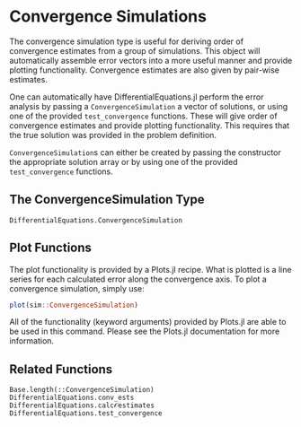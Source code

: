 # Convergence Simulations

The convergence simulation type is useful for deriving order of convergence estimates
from a group of simulations. This object will automatically assemble error vectors
into a more useful manner and provide plotting functionality. Convergence estimates
are also given by pair-wise estimates.

One can automatically have DifferentialEquations.jl perform the error analysis by
passing a `ConvergenceSimulation` a vector of solutions, or using one of the provided
`test_convergence` functions. These will give order of convergence estimates and
provide plotting functionality. This requires that the true solution was provided
in the problem definition.

`ConvergenceSimulation`s can either be created by passing the constructor the
appropriate solution array or by using one of the provided `test_convergence` functions.

## The ConvergenceSimulation Type

```@docs
DifferentialEquations.ConvergenceSimulation
```

## Plot Functions

The plot functionality is provided by a Plots.jl recipe. What is plotted is a
line series for each calculated error along the convergence axis. To plot a
convergence simulation, simply use:

```julia
plot(sim::ConvergenceSimulation)
```

All of the functionality (keyword arguments) provided by Plots.jl are able to
be used in this command. Please see the Plots.jl documentation for more information.

## Related Functions

```@docs
Base.length(::ConvergenceSimulation)
DifferentialEquations.conv_ests
DifferentialEquations.calc𝒪estimates
DifferentialEquations.test_convergence
```
